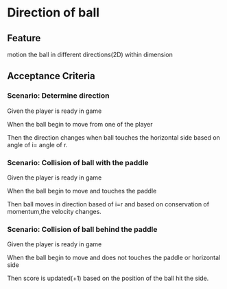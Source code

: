 # Direction of ball

## Feature

motion the ball in different directions(2D) within dimension

## Acceptance Criteria

### Scenario: Determine direction

  Given the player is ready in game

  When the ball begin to move from one of the player
  
  Then the direction changes when ball touches the horizontal
  side based on angle of i= angle of r.
  
### Scenario: Collision of ball with the paddle

  Given the player is ready in game
  
  When the ball begin to move and touches the paddle
  
  Then ball moves in direction based of i=r and based on
  conservation of momentum,the velocity changes.

### Scenario: Collision of ball behind the paddle

  Given the player is ready in game
  
  When the ball begin to move and does not touches
  the paddle or horizontal side
  
  Then score is updated(+1) based on the position of
  the ball hit the side.

